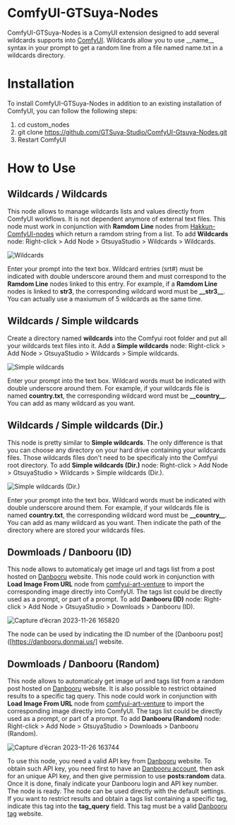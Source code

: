 # ComfyUI-GTSuya-Nodes

ComfyUI-GTSuya-Nodes is a ComyUI extension designed to add several wildcards supports into [ComfyUI](https://github.com/comfyanonymous/ComfyUI). Wildcards allow you to use \_\_name__ syntax in your prompt to get a random line from a file named name.txt in a wildcards directory.

# Installation
To install ComfyUI-GTSuya-Nodes in addition to an existing installation of ComfyUI, you can follow the following steps:

1. cd custom_nodes
1. git clone https://github.com/GTSuya-Studio/ComfyUI-Gtsuya-Nodes.git
1. Restart ComfyUI

# How to Use
## Wildcards / Wildcards
This node allows to manage wildcards lists and values directly from ComfyUI workflows. It is not dependent anymore of external text files. This node must work in conjunction with **Ramdom Line** nodes from [Hakkun-ComfyUI-nodes](https://github.com/tudal/Hakkun-ComfyUI-nodes) which return a ramdom string from a list. To add **Wildcards** node: Right-click > Add Node > GtsuyaStudio > Wildcards > Wildcards.

![Wildcards](https://github.com/GTSuya-Studio/ComfyUI-Gtsuya-Nodes/assets/29682182/3ff04623-c4ed-470a-b923-469c1d899991)

Enter your prompt into the text box. Wildcard entries (srt#) must be indicated with double underscore around them and must correspond to the **Ramdom Line** nodes linked to this entry. For example, if a **Ramdom Line** nodes is linked to **str3**, the corresponding wildcard word must be **\_\_str3__**. You can actually use a maxiumum of 5 wildcards as the same time.

## Wildcards / Simple wildcards
Create a directory named **wildcards** into the Comfyui root folder and put all your wildcards text files into it. Add a **Simple wildcards** node: Right-click > Add Node > GtsuyaStudio > Wildcards > Simple wildcards.

![Simple wildcards](https://github.com/GTSuya-Studio/ComfyUI-Gtsuya-Nodes/assets/29682182/6f319087-3efb-4f63-8489-216909e64085)

Enter your prompt into the text box. Wildcard words must be indicated with double underscore around them. For example, if your wildcards file is named **country.txt**, the corresponding wildcard word must be **\_\_country__**. You can add as many wildcard as you want.

## Wildcards / Simple wildcards (Dir.)
This node is pretty similar to **Simple wildcards**. The only difference is that you can choose any directory on your hard drive containing your wildcards files. Those wildcards files don't need to be specificaly into the Comfyui root directory. To add **Simple wildcards (Dir.)** node: Right-click > Add Node > GtsuyaStudio > Wildcards > Simple wildcards (Dir.).

![Simple wildcards (Dir.)](https://github.com/GTSuya-Studio/ComfyUI-Gtsuya-Nodes/assets/29682182/e9bb74e7-4496-4bba-8477-44dad4639f58)

Enter your prompt into the text box. Wildcard words must be indicated with double underscore around them. For example, if your wildcards file is named **country.txt**, the corresponding wildcard word must be **\_\_country__**. You can add as many wildcard as you want. Then indicate the path of the directory where are stored your wildcards files.

## Dowmloads / Danbooru (ID)
This node allows to automaticaly get image url and tags list from a post hosted on [Danbooru](https://danbooru.donmai.us/) website. This node could work in conjunction with **Load Image From URL** node from [comfyui-art-venture]([https://github.com/tudal/Hakkun-ComfyUI-nodes](https://github.com/sipherxyz/comfyui-art-venture)) to import the corresponding image directly into ComfyUI. The tags list could be directly used as a prompt, or part of a prompt. To add **Danbooru (ID)** node: Right-click > Add Node > GtsuyaStudio > Downloads > Danbooru (ID).

![Capture d’écran 2023-11-26 165820](https://github.com/GTSuya-Studio/ComfyUI-Gtsuya-Nodes/assets/29682182/d09a0d22-7d87-4d03-8302-4d305f149f12)

The node can be used by indicating the ID number of the [Danbooru post]([https://danbooru.donmai.us/] website. 

## Dowmloads / Danbooru (Random)
This node allows to automaticaly get image url and tags list from a random post hosted on [Danbooru](https://danbooru.donmai.us/) website. It is also possible to restrict obtained results to a specific tag query. This node could work in conjunction with **Load Image From URL** node from [comfyui-art-venture]([https://github.com/tudal/Hakkun-ComfyUI-nodes](https://github.com/sipherxyz/comfyui-art-venture)) to import the corresponding image directly into ComfyUI. The tags list could be directly used as a prompt, or part of a prompt. To add **Danbooru (Random)** node: Right-click > Add Node > GtsuyaStudio > Downloads > Danbooru (Random).

![Capture d’écran 2023-11-26 163744](https://github.com/GTSuya-Studio/ComfyUI-Gtsuya-Nodes/assets/29682182/d6d8fc8a-da16-4403-ab56-1343d00a56e5)

To use this node, you need a valid API key from [Danbooru](https://danbooru.donmai.us/) website. To obtain such API key, you need first to have an [Danbooru account](https://danbooru.donmai.us/users/new), then ask for an unique API key, and then give permission to use **posts:random** data. Once it is done, finaly indicate your Danbooru login and API key number. The node is ready. The node can be used directly with the default settings. If you want to restrict results and obtain a tags list containing a specific tag, indicate this tag into the **tag_query** field. This tag must be a valid [Danbooru tag](https://danbooru.donmai.us/tags) website.

